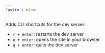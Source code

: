 ```yaml
---
'astro': minor
---
```


Adds CLI shortcuts for the dev server:

- `r + enter`: restarts the dev server
- `o + enter`: opens the site in your browser
- `q + enter`: quits the dev server
